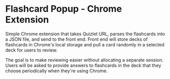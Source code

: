 # Flashcard Popup - Chrome Extension
Simple Chrome extension that takes Quizlet URL, parses the flashcards into a JSON file, and send to the front end. Front end will store decks of flashcards in Chrome's local storage and pull a card randomly in a selected deck for users to review.

The goal is to make reviewing easier without allocating a separate session. Users will be asked to provide answers to flashcards in the deck that they choose periodically when they're using Chrome.
